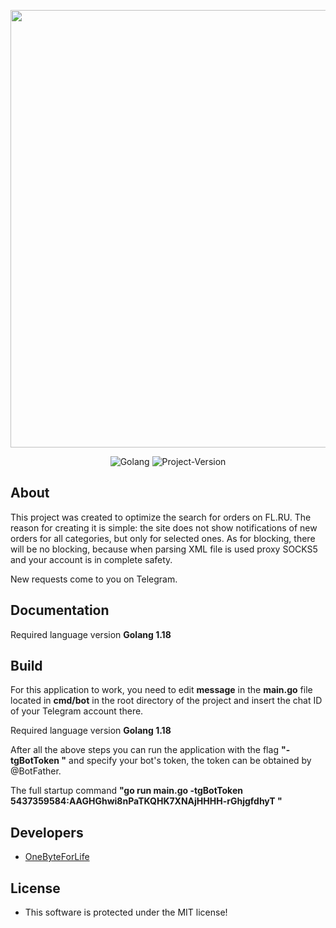 <p align="center">
      <img src="https://cashbee.me/img/shops/fl.svg" width="700">
</p>

<p align="center">
   <img src="https://img.shields.io/badge/Golang-version%201.18-blue" alt="Golang">   
   <img src="https://img.shields.io/badge/GoFLParcerXML-version%201.0-blue" alt="Project-Version">
</p>

## About

This project was created to optimize the search for orders on FL.RU. The reason for creating it is simple: the site does not show notifications of new orders for all categories, but only for selected ones. As for blocking, there will be no blocking, because when parsing XML file is used proxy SOCKS5 and your account is in complete safety. 

New requests come to you on Telegram.

## Documentation

Required language version **Golang 1.18**

## Build

For this application to work, you need to edit **message** in the **main.go** file located in **cmd/bot** in the root directory of the project and insert the chat ID of your Telegram account there.

Required language version **Golang 1.18**

After all the above steps you can run the application with the flag **"-tgBotToken "** and specify your bot's token, the token can be obtained by @BotFather.

The full startup command **"go run main.go -tgBotToken 5437359584:AAGHGhwi8nPaTKQHK7XNAjHHHH-rGhjgfdhyT "**

## Developers

- [OneByteForLife](https://github.com/OneByteForLife)

## License

- This software is protected under the MIT license!
